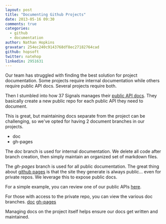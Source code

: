 ```yaml
---
layout: post
title: "Documenting Github Projects"
date: 2013-05-16 09:30
comments: true
categories:
  - github
  - documentation
author: Nathan Hopkins
gravatar: 254ec240c9143768df8ec27182764cad
github: hopsoft
twitter: natehop
linkedin: 2951631
---
```


Our team has struggled with finding the best solution for project documentation.
Some projects require internal documentation while others require public API docs.
Several projects require both.

Then I stumbled into how 37 Signals manages their [public API docs](https://github.com/37signals/api).
They basically create a new public repo for each public API they need to document.

This is great, but maintaining docs separate from the project can be challenging,
so we've opted for having 2 document branches in our projects.

* doc
* gh-pages

The *doc* branch is used for internal documentation.
We delete all code after branch creation, then simply maintain an organized set of markdown files.

The *gh-pages* branch is used for all public documentation.
The great thing about [github pages](http://pages.github.com/) is that the site they generate is always public...
even for private repos. We leverage this to expose public docs.

For a simple example, you can review one of our public APIs [here](http://engineering.1on1.com/lead_assure/).

For those with access to the private repo, you can view the various doc branches.
[doc](https://github.com/one-on-one/lead_assure/tree/doc) [gh-pages](https://github.com/one-on-one/lead_assure/tree/gh-pages)

Managing docs on the project itself helps ensure our docs get written and maintained.

